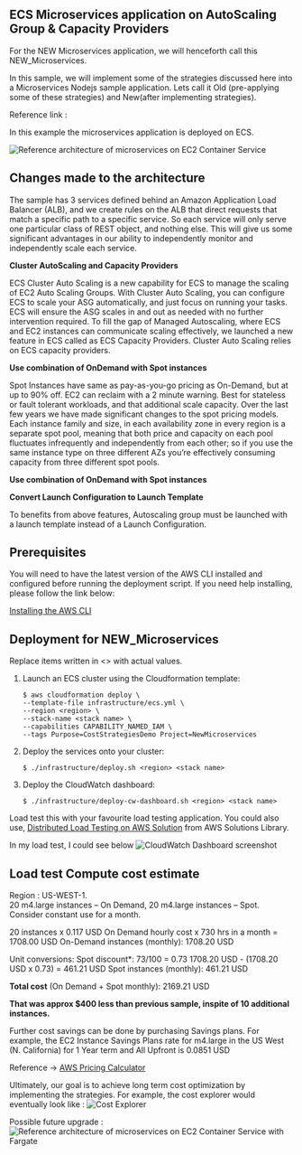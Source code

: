 ## ECS Microservices application on AutoScaling Group & Capacity Providers

For the NEW Microservices application, we will henceforth call this NEW_Microservices.

In this sample, we will implement some of the strategies discussed here into a Microservices Nodejs sample application. Lets call it Old (pre-applying some of these strategies) and New(after implementing strategies).

Reference link : 

In this example the microservices application is deployed on ECS.


![Reference architecture of microservices on EC2 Container Service](../images/new-microservice-containers-ecs.png)


## Changes made to the architecture

The sample has 3 services defined behind an Amazon Application Load Balancer (ALB), and we create rules on the ALB that direct requests that match a specific path to a specific service.
So each service will only serve one particular class of REST object, and nothing else. This will give us some significant advantages in our ability to independently monitor and independently scale each service.

__Cluster AutoScaling and Capacity Providers__

ECS Cluster Auto Scaling is a new capability for ECS to manage the scaling of EC2 Auto Scaling Groups. With Cluster Auto Scaling, you can configure ECS to scale your ASG automatically, and just focus on running your tasks. ECS will ensure the ASG scales in and out as needed with no further intervention required. To fill the gap of Managed Autoscaling, where ECS and EC2 instances can communicate scaling effectively, we launched a new feature in ECS called as ECS Capacity Providers. Cluster Auto Scaling relies on ECS capacity providers.

__Use combination of OnDemand with Spot instances__

Spot Instances have same as pay-as-you-go pricing as On-Demand, but at up to 90% off. EC2 can reclaim with a 2 minute warning. Best for stateless or fault tolerant workloads, and that additional scale capacity.
Over the last few years we have made significant changes to the spot pricing models. Each instance family and size, in each availability zone in every region is a separate spot pool, meaning that both price and capacity on each pool fluctuates infrequently and independently from each other; so if you use the same instance type on three different AZs you’re effectively consuming capacity from three different spot pools. 

__Use combination of OnDemand with Spot instances__

__Convert Launch Configuration to Launch Template__

To benefits from above features, Autoscaling group must be launched with a launch template instead of a Launch Configuration. 

## Prerequisites
You will need to have the latest version of the AWS CLI installed and configured before running the deployment script. 
If you need help installing, please follow the link below:

[Installing the AWS CLI ](https://docs.aws.amazon.com/cli/latest/userguide/cli-chap-install.html)


## Deployment for NEW_Microservices

Replace items written in <> with actual values.

1. Launch an ECS cluster using the Cloudformation template:

   ```
   $ aws cloudformation deploy \
   --template-file infrastructure/ecs.yml \
   --region <region> \
   --stack-name <stack name> \
   --capabilities CAPABILITY_NAMED_IAM \
   --tags Purpose=CostStrategiesDemo Project=NewMicroservices
   ```

2. Deploy the services onto your cluster: 

   ```
   $ ./infrastructure/deploy.sh <region> <stack name>
   ```
   
3. Deploy the CloudWatch dashboard:
   ```
   $ ./infrastructure/deploy-cw-dashboard.sh <region> <stack name>
   ```

Load test this with your favourite load testing application. 
You could also use, [Distributed Load Testing on AWS Solution](https://aws.amazon.com/solutions/implementations/distributed-load-testing-on-aws/) from AWS Solutions Library.

In my load test, I could see below 
![CloudWatch Dashboard screenshot](../images/new-cloudwatch-dashboard.png)

## Load test Compute cost estimate

Region : US-WEST-1.  
20 m4.large instances – On Demand, 20 m4.large instances – Spot. Consider constant use for a month.

20 instances x 0.117 USD On Demand hourly cost x 730 hrs in a month = 1708.00 USD
On-Demand instances (monthly): 1708.20 USD

Unit conversions: Spot discount*: 73/100 = 0.73
1708.20 USD - (1708.20 USD x 0.73) = 461.21 USD
Spot instances (monthly): 461.21 USD

**Total cost** (On Demand + Spot monthly): 2169.21 USD

**That was approx $400 less than previous sample, inspite of 10 additional instances.**

Further cost savings can be done by purchasing Savings plans. For example, the EC2 Instance Savings Plans rate for m4.large in the US West (N. California) for 1 Year term and All Upfront is 0.0851 USD

Reference -> [AWS Pricing Calculator](https://calculator.aws/#/)

Ultimately, our goal is to achieve long term cost optimization by implementing the strategies. For example, the cost explorer would eventually look like :
![Cost Explorer](../images/cost-explorer-cost-optimisation-trend.png)

Possible future upgrade :
![Reference architecture of microservices on EC2 Container Service with Fargate](../images/new-microservice-containers-ecs-fargate.png)

